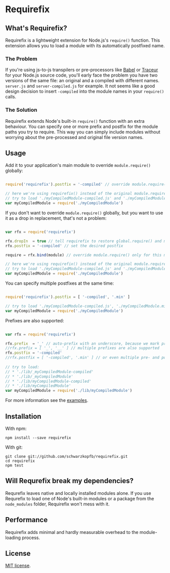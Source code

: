 # Requirefix

## What's Requirefix?

Requirefix is a lightweight extension for Node.js's `require()` function. This extension allows you to load a module with its automatically postfixed name.

### The Problem

If you're using js-to-js transpilers or pre-processors like [Babel](https://babeljs.io/) or [Traceur](https://github.com/google/traceur-compiler) for your Node.js source code, you'll early face the problem you have two versions of the same file: an original and a compiled with different names.
`server.js` and `server-compiled.js` for example. It not seems like a good design decision to insert `-compiled` into the module names in your `require()` calls.

### The Solution

Requirefix extends Node's built-in `require()` function with an extra behaviour. You can specify one or more prefix and postfix for the module paths you try to require. This way you can simply include modules without worrying about the pre-processed and original file version names.

## Usage

Add it to your application's main module to override `module.require()` globally: 

```js

require('requirefix').postfix = '-compiled' // override module.require() and set the desired postfix in one line

// here we're using requirefix() instead of the original module.require()
// try to load './myCompiledModule-compiled.js' and './myCompiledModule.js'
var myCompiledModule = require('./myCompiledModule')

```

If you don't want to override `module.require()` globally, but you want to use it as a drop in replacement, that's not a problem:
 
```js

var rfx = require('requirefix')

rfx.dropIn  = true // tell requirefix to restore global.require() and module.require() to the original, built-in require() function 
rfx.postfix = '-compiled' // set the desired postfix

require = rfx.bind(module) // override module.require() only for this module

// here we're using requirefix() instead of the original module.require()
// try to load './myCompiledModule-compiled.js' and './myCompiledModule.js'
var myCompiledModule = require('./myCompiledModule')

```

You can specify multiple postfixes at the same time:

```js

require('requirefix').postfix = [ '-compiled', '.min' ]

// try to load './myCompiledModule-compiled.js', './myCompiledModule.min.js' and './myCompiledModule.js'
var myCompiledModule = require('./myCompiledModule') 

```

Prefixes are also supported:

```js

var rfx = require('requirefix')

rfx.prefix  = '_' // auto-prefix with an underscore, because we mark private modules with it, for example
//rfx.prefix = [ '_', '__' ] // multiple prefixes are also supported
rfx.postfix = '-compiled'
//rfx.postfix = [ '-compiled', '.min' ] // or even multiple pre- and post fixes at the same time
 
// try to load:
// * './lib/_myCompiledModule-compiled'
// * './lib/_myCompiledModule'
// * './lib/myCompiledModule-compiled'
// * './lib/myCompiledModule'
var myCompiledModule = require('./lib/myCompiledModule')

```

For more information see the [examples](https://github.com/schwarzkopfb/requirefix/blob/master/examples).

## Installation

With npm:

    npm install --save requirefix
    
With git:
    
    git clone git://github.com/schwarzkopfb/requirefix.git
    cd requirefix
    npm test
    
## Will Requrefix break my dependencies?

Requrefix leaves native and locally installed modules alone. If you use Requrefix to load one of Node's built-in modules or a package from the `node_modules` folder, Requirefix won't mess with it.
    
## Performance

Requirefix adds minimal and hardly measurable overhead to the module-loading process.

## License

[MIT license](https://github.com/schwarzkopfb/requirefix/blob/master/LICENSE).
